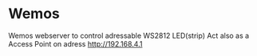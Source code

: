 # Wemos
Wemos webserver to control adressable WS2812 LED(strip) 
Act also as a Access Point on adress http://192.168.4.1 
